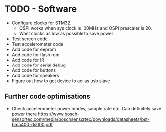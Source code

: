 # TODO - Software

- Configure clocks for STM32.
    - OSPI works when sys clock is 100MHz and OSPI prescaler is 20.
    - Want clocks as low as possible to save power
- Test screen code
- Test accelerometer code
- Add code for eeprom
- Add code for flash rom
- Add code for IR
- Add code for serial debug
- Add code for buttons
- Add code for speakers
- Figure out how to get device to act as usb slave

## Further code optimisations

- Check accelerometer power modes, sample rate etc. Can definitely save power there <https://www.bosch-sensortec.com/media/boschsensortec/downloads/datasheets/bst-bma400-ds000.pdf>